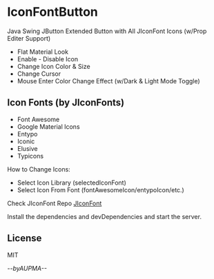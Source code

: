 # IconFontButton
Java Swing JButton Extended Button with All JIconFont Icons (w/Prop Editer Support)

  - Flat Material Look
  - Enable - Disable Icon
  - Change Icon Color & Size
  - Change Cursor
  - Mouse Enter Color Change Effect (w/Dark & Light Mode Toggle)
  

## Icon Fonts (by JIconFonts)

  - Font Awesome
  - Google Material Icons
  - Entypo
  - Iconic
  - Elusive
  - Typicons


How to Change Icons:
  - Select Icon Library (selectedIconFont)
  - Select Icon From Font (fontAwesomeIcon/entypoIcon/etc.)


Check JIconFont Repo [JIconFont](https://github.com/jIconFont)

Install the dependencies and devDependencies and start the server.


License
----

MIT


*--byAUPMA--*

